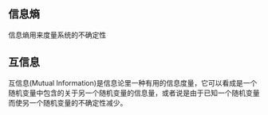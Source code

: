 ## 信息熵

信息熵用来度量系统的不确定性


## 互信息

互信息(Mutual Information)是信息论里一种有用的信息度量，它可以看成是一个随机变量中包含的关于另一个随机变量的信息量，或者说是由于已知一个随机变量而使另一个随机变量的不确定性减少。

